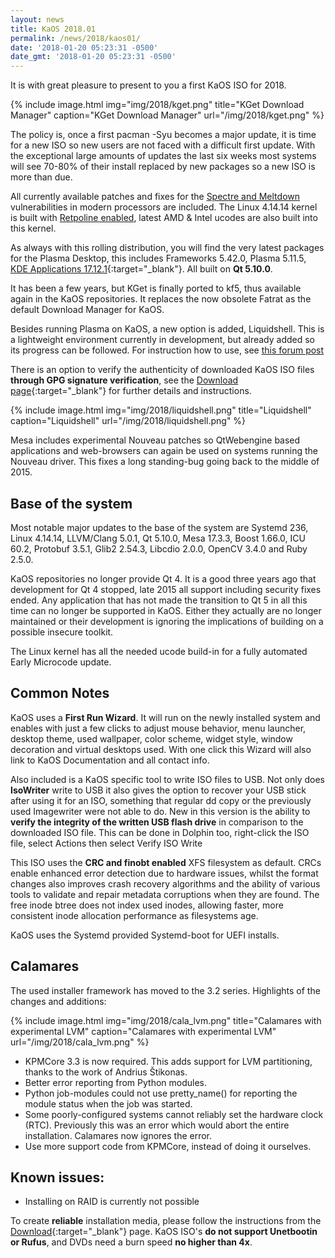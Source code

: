 ```yaml
---
layout: news
title: KaOS 2018.01
permalink: /news/2018/kaos01/
date: '2018-01-20 05:23:31 -0500'
date_gmt: '2018-01-20 05:23:31 -0500'
---
```

It is with great pleasure to present to you a first KaOS ISO for 2018.

{% include image.html
            img="img/2018/kget.png"
            title="KGet Download Manager"
            caption="KGet Download Manager"
            url="/img/2018/kget.png" %}

The policy is, once a first pacman -Syu becomes a major update, it is time for a new ISO so new users are not faced with a difficult first update. With the exceptional large amounts of updates the last six weeks most systems will see 70-80% of their install replaced by new packages so a new ISO is more than due.

All currently available patches and fixes for the [Spectre and Meltdown](https://meltdownattack.com/) vulnerabilities in modern processors are included. The Linux 4.14.14 kernel is built with [Retpoline enabled](https://security.googleblog.com/2018/01/more-details-about-mitigations-for-cpu_4.html), latest AMD & Intel ucodes are also built into this kernel.

As always with this rolling distribution, you will find the very latest packages for the Plasma Desktop, this includes Frameworks 5.42.0, Plasma 5.11.5, [KDE Applications 17.12.1](https://www.kde.org/announcements/announce-applications-17.12.1.php){:target="_blank"}. All built on **Qt 5.10.0**.

It has been a few years, but KGet is finally ported to kf5, thus available again in the KaOS repositories. It replaces the now obsolete Fatrat as the default Download Manager for KaOS.

Besides running Plasma on KaOS, a new option is added, Liquidshell.  This is a lightweight environment currently in development, but already added so its progress can be followed.  For instruction how to use, see [this forum post](https://forum.kaosx.us/d/2066-liquidshell-added)

There is an option to verify the authenticity of downloaded KaOS ISO files **through GPG signature verification**, see the [Download page](https://kaosx.us/pages/download/#authenticity-check){:target="_blank"} for further details and instructions.


{% include image.html
            img="img/2018/liquidshell.png"
            title="Liquidshell"
            caption="Liquidshell"
            url="/img/2018/liquidshell.png" %}

Mesa includes experimental Nouveau patches so QtWebengine based applications and web-browsers can again be used on systems running the Nouveau driver. This fixes a long standing-bug going back to the middle of 2015.

## Base of the system
Most notable major updates to the base of the system are Systemd 236, Linux 4.14.14, LLVM/Clang 5.0.1, Qt 5.10.0, Mesa 17.3.3, Boost 1.66.0, ICU 60.2, Protobuf 3.5.1, Glib2 2.54.3, Libcdio 2.0.0, OpenCV 3.4.0 and Ruby 2.5.0.

KaOS repositories no longer provide Qt 4. It is a good three years ago that development for Qt 4 stopped, late 2015 all support including security fixes ended. Any application that has not made the transition to Qt 5 in all this time can no longer be supported in KaOS. Either they actually are no longer maintained or their development is ignoring the implications of building on a possible insecure toolkit.

The Linux kernel has all the needed ucode build-in for a fully automated Early Microcode update. 

## Common Notes
KaOS uses a **First Run Wizard**. It will run on the newly installed system and enables with just a few clicks to adjust mouse behavior, menu launcher, desktop theme, used wallpaper, color scheme, widget style, window decoration and virtual desktops used. With one click this Wizard will also link to KaOS Documentation and all contact info.

Also included is a KaOS specific tool to write ISO files to USB. Not only does **IsoWriter** write to USB it also gives the option to recover your USB stick after using it for an ISO, something that regular dd copy or the previously used Imagewriter were not able to do.  New in this version is the ability to **verify the integrity of the written USB flash drive** in comparison to the downloaded ISO file.  This can be done in Dolphin too, right-click the ISO file, select Actions then select Verify ISO Write 

This ISO uses the **CRC and finobt enabled** XFS filesystem as default. CRCs enable enhanced error detection due to hardware issues, whilst the format changes also improves crash recovery algorithms and the ability of various tools to validate and repair metadata corruptions when they are found. The free inode btree does not index used inodes, allowing faster, more consistent inode allocation performance as filesystems age.

KaOS uses the Systemd provided Systemd-boot for UEFI installs.

## Calamares
The used installer framework has moved to the 3.2 series. Highlights of the changes and additions:

{% include image.html
            img="img/2018/cala_lvm.png"
            title="Calamares with experimental LVM"
            caption="Calamares with experimental LVM"
            url="/img/2018/cala_lvm.png" %}

* KPMCore 3.3 is now required. This adds support for LVM partitioning, thanks to the work of Andrius Štikonas.
* Better error reporting from Python modules.
* Python job-modules could not use pretty_name() for reporting the module status when the job was started.
* Some poorly-configured systems cannot reliably set the hardware clock (RTC). Previously this was an error which would abort the entire installation. Calamares now ignores the error.
* Use more support code from KPMCore, instead of doing it ourselves.

## Known issues:
* Installing on RAID is currently not possible

To create **reliable** installation media, please follow the instructions from the [Download](http://kaosx.us/download/){:target="_blank"} page. KaOS ISO's **do not support Unetbootin or Rufus**, and DVDs need a burn speed **no higher than 4x**.
